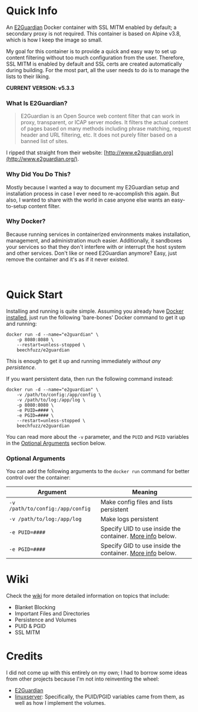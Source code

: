 # Quick Info
An [E2Guardian](https://github.com/e2guardian/e2guardian) Docker container with SSL MITM enabled by default; a secondary proxy is not required.  This container is based on Alpine v3.8, which is how I keep the image so small.

My goal for this container is to provide a quick and easy way to set up content filtering without too much configuration from the user.  Therefore, SSL MITM is enabled by default and SSL certs are created automatically during building.  For the most part, all the user needs to do is to manage the lists to their liking.

**CURRENT VERSION:  v5.3.3**

### What Is E2Guardian?

> E2Guardian is an Open Source web content filter that can work in proxy, transparent, or ICAP server modes.  It filters the actual content of pages based on many methods including phrase matching, request header and URL filtering, etc.  It does not purely filter based on a banned list of sites.

I ripped that straight from their website: [http://www.e2guardian.org](http://www.e2guardian.org/).

### Why Did You Do This?

Mostly because I wanted a way to document my E2Guardian setup and installation process in case I ever need to re-accomplish this again.  But also, I wanted to share with the world in case anyone else wants an easy-to-setup content filter.

### Why Docker?

Because running services in containerized environments makes installation, management, and administration much easier.  Additionally, it sandboxes your services so that they don't interfere with or interrupt the host system and other services.  Don't like or need E2Guardian anymore?  Easy, just remove the container and it's as if it never existed.

  
&nbsp;


# Quick Start
Installing and running is quite simple.  Assuming you already have [Docker installed](https://docs.docker.com/v17.09/engine/installation/), just run the following 'bare-bones' Docker command to get it up and running:

    docker run -d --name="e2guardian" \
        -p 8080:8080 \
        --restart=unless-stopped \
        beechfuzz/e2guardian

This is enough to get it up and running immediately *without any persistence*.  

If you want persistent data, then run the following command instead:

    docker run -d --name="e2guardian" \
        -v /path/to/config:/app/config \
        -v /path/to/log:/app/log \
        -p 8080:8080 \
        -e PUID=#### \
        -e PGID=#### \
        --restart=unless-stopped \
        beechfuzz/e2guardian
        
You can read more about the `-v` parameter, and the `PUID` and `PGID` variables in the [Optional Arguments](#optional-arguments) section below.

### Optional Arguments
You can add the following arguments to the `docker run` command for better control over the container:

|Argument |Meaning |
|-|-|
|`-v /path/to/config:/app/config`|Make config files and lists persistent|
|`-v /path/to/log:/app/log`| Make logs persistent|
|`-e PUID=####`| Specify UID to use inside the container.  [More info](https://github.com/beechfuzz/e2guardian-docker/wiki/PUID-&-PGID) below.|
|`-e PGID=####`| Specify GID to use inside the container.  [More info](https://github.com/beechfuzz/e2guardian-docker/wiki/PUID-&-PGID) below.|

# Wiki

Check the [wiki](https://github.com/beechfuzz/e2guardian-docker/wiki) for more detailed information on topics that include:

* Blanket Blocking
* Important Files and Directories
* Persistence and Volumes
* PUID & PGID
* SSL MITM


# Credits

I did not come up with this entirely on my own; I had to borrow some ideas from other projects because I'm not into reinventing the wheel:

* [E2Guardian](http://www.e2guardian.org)
* [linuxserver](https://hub.docker.com/u/linuxserver):  Specifically, the PUID/PGID variables came from them, as well as how I implement the volumes.


